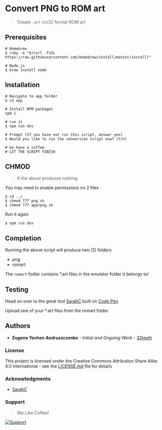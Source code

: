 # Convert PNG to ROM art
> Create ```.art``` crc32 format ROM art

## Prerequisites

```shell
# Homebrew
$ ruby -e "$(curl -fsSL https://raw.githubusercontent.com/Homebrew/install/master/install)"

# Node.js
$ brew install node
```

## Installation

```shell
# Navigate to app folder
$ cd app

# Install NPM packages
npm i

# run it
$ npm run dev

# Prompt (If you have not run this script, answer yes)
$ Would you like to run the conversion script now? (Y/n)

# Go have a coffee
# LET THE SCRIPT FINISH
```

## CHMOD
> If the above produces nothing

You may need to enable permissions on 2 files
```
$ cd ../
$ chmod 777 png.sh
$ chmod 777 app/png.sh
```

Run it again
```
$ npm run dev
```

## Completion

Running the above script will produce two (2) folders

* png
* romart

The ```romart``` fodler contains *.art files in the emulator folder it belongs to!

## Testing

Head on over to the great tool [SarahC](https://codepen.io/SarahC/) built on [Code Pen](https://codepen.io/SarahC/pen/dgMLjR)

Upload one of your *.art files from the romart folder

## Authors

* **Eugene Yevhen Andruszczenko** - *Initial and Ongoing Work* - [32teeth](https://github.com/32teeth)

### License

This project is licensed under the Creative Commons Attribution Share Alike 4.0 International - see the [LICENSE.md](LICENSE.md) file for details

### Acknowledgments

* [SarahC](https://codepen.io/SarahC/)


### Support
> We Like Coffee!

[![Support](https://raw.githubusercontent.com/retro-esp32/RetroESP32/master/Assets/sponsor.jpg)](https://github.com/sponsors/32teeth)


